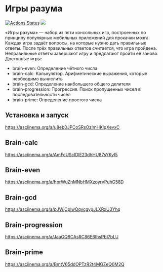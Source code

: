 ﻿# Игры разума


[![Actions Status](https://github.com/Bloody-Mary/python-project-49/workflows/hexlet-check/badge.svg)](https://github.com/Bloody-Mary/python-project-49/actions) <a href="https://codeclimate.com/github/Bloody-Mary/python-project-49/maintainability"><img src="https://api.codeclimate.com/v1/badges/a914593d6da54dce821d/maintainability" /></a>

«Игры разума» — набор из пяти консольных игр, построенных по принципу популярных мобильных приложений для прокачки мозга. Каждая игра задаёт вопросы, на которые нужно дать правильные ответы. После трёх правильных ответов считается, что игра пройдена. Неправильные ответы завершают игру и предлагают пройти её заново. Доступные игры:

- brain-even: Определение чётного числа
- brain-calc: Калькулятор. Арифметические выражения, которые необходимо вычислить
- brain-gcd: Определение наибольшего общего делителя
- brain-progression: Прогрессия. Поиск пропущенных чисел в последовательности чисел
- brain-prime: Определение простого числа

## Установка и запуск

https://asciinema.org/a/u8eb0JPCoSRsOzImHKlqXevxC

## Brain-calc

https://asciinema.org/a/AmFcUSclDIE23dhHU87sYKyI5

## Brain-even

https://asciinema.org/a/hprWuZhMNbHMXzoyrvPuhG58D

## Brain-gcd

https://asciinema.org/a/pJWjCplwQqvcgypJLXRxU3Yhq

## Brain-progression

https://asciinema.org/a/JaaGQ8CAsRC86E6IhsPbI7bLU

## Brain-prime

https://asciinema.org/a/BmtV65ddOPTzR2t4MGZeQ0M2Q
